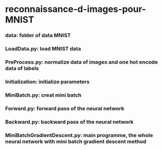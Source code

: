 # reconnaissance-d-images-pour-MNIST

### data: folder of data MNIST
### LoadData.py: load MNIST data
### PreProcess.py: normalize data of images and one hot encode data of labels
### Initialization: initialize parameters
### MiniBatch.py: creat mini batch
### Forward.py: forward pass of the neural network
### Backward.py: backward pass of the neural network
### MiniBatchGradientDescent.py: main programme, the whole neural network with mini batch gradient descent method
